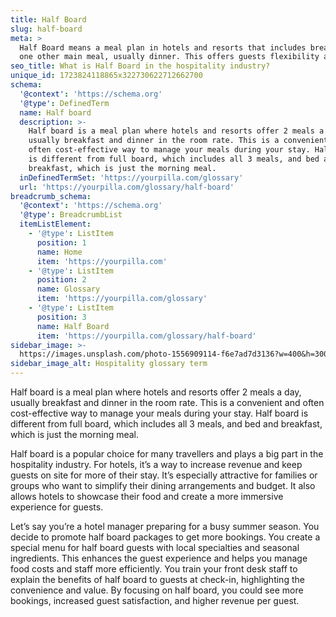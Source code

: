 ```yaml
---
title: Half Board
slug: half-board
meta: >
  Half Board means a meal plan in hotels and resorts that includes breakfast and
  one other main meal, usually dinner. This offers guests flexibility and value.
seo_title: What is Half Board in the hospitality industry?
unique_id: 1723824118865x322730622712662700
schema:
  '@context': 'https://schema.org'
  '@type': DefinedTerm
  name: Half board
  description: >-
    Half board is a meal plan where hotels and resorts offer 2 meals a day,
    usually breakfast and dinner in the room rate. This is a convenient and
    often cost-effective way to manage your meals during your stay. Half board
    is different from full board, which includes all 3 meals, and bed and
    breakfast, which is just the morning meal.
  inDefinedTermSet: 'https://yourpilla.com/glossary'
  url: 'https://yourpilla.com/glossary/half-board'
breadcrumb_schema:
  '@context': 'https://schema.org'
  '@type': BreadcrumbList
  itemListElement:
    - '@type': ListItem
      position: 1
      name: Home
      item: 'https://yourpilla.com'
    - '@type': ListItem
      position: 2
      name: Glossary
      item: 'https://yourpilla.com/glossary'
    - '@type': ListItem
      position: 3
      name: Half Board
      item: 'https://yourpilla.com/glossary/half-board'
sidebar_image: >-
  https://images.unsplash.com/photo-1556909114-f6e7ad7d3136?w=400&h=300&fit=crop&auto=format
sidebar_image_alt: Hospitality glossary term
---
```

Half board is a meal plan where hotels and resorts offer 2 meals a day, usually breakfast and dinner in the room rate. This is a convenient and often cost-effective way to manage your meals during your stay. Half board is different from full board, which includes all 3 meals, and bed and breakfast, which is just the morning meal.

Half board is a popular choice for many travellers and plays a big part in the hospitality industry. For hotels, it’s a way to increase revenue and keep guests on site for more of their stay. It’s especially attractive for families or groups who want to simplify their dining arrangements and budget. It also allows hotels to showcase their food and create a more immersive experience for guests.

Let’s say you’re a hotel manager preparing for a busy summer season. You decide to promote half board packages to get more bookings. You create a special menu for half board guests with local specialties and seasonal ingredients. This enhances the guest experience and helps you manage food costs and staff more efficiently. You train your front desk staff to explain the benefits of half board to guests at check-in, highlighting the convenience and value. By focusing on half board, you could see more bookings, increased guest satisfaction, and higher revenue per guest.
